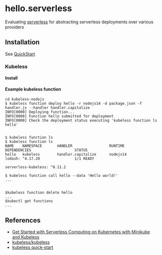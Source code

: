 # hello.serverless

Evaluating [serverless](https://github.com/serverless/serverless) for abstracting serverless deployments over various providers

## Installation

See [QuickStart](https://github.com/serverless/serverless#quick-start)

### Kubeless

#### Install

#### Example kubeless function

```shell
cd kubeless-nodejs
$ kubeless function deploy hello -r nodejs14 -d package.json -f handler.js --handler handler.capitalize
INFO[0000] Deploying function...
INFO[0000] Function hello submitted for deployment
INFO[0000] Check the deployment status executing 'kubeless function ls hello'


$ kubeless function ls
$ kubeless function ls
NAME    NAMESPACE       HANDLER                 RUNTIME         DEPENDENCIES                    STATUS
hello   kubeless        handler.capitalize      nodejs14        lodash: ^4.17.20                1/1 READY
                                                                serverless-kubeless: ^0.11.2

$ kubeless function call hello --data 'Hello world!'
...


$kubeless function delete hello
...
$kubectl get functions
...
```

## References

- [Get Started with Serverless Computing on Kubernetes with Minikube and Kubeless](https://docs.bitnami.com/tutorials/get-started-serverless-computing-kubeless/)
- [kubeless/kubeless](https://github.com/kubeless/kubeless)
- [kubeless quick-start](https://kubeless.io/docs/quick-start/)
